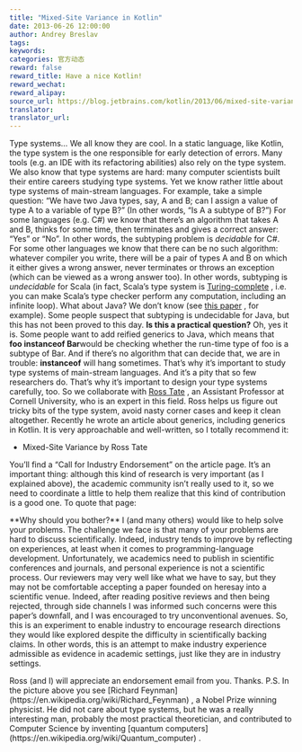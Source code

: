 ```yaml
---
title: "Mixed-Site Variance in Kotlin"
date: 2013-06-26 12:00:00
author: Andrey Breslav
tags:
keywords:
categories: 官方动态
reward: false
reward_title: Have a nice Kotlin!
reward_wechat:
reward_alipay:
source_url: https://blog.jetbrains.com/kotlin/2013/06/mixed-site-variance-in-kotlin/
translator:
translator_url:
---
```


<img alt="" class="alignleft" data-recalc-dims="1" src="https://i2.wp.com/www.geoffwilkins.net/images/feynman/feynman-blackboard.jpg?resize=360%2C272&amp;ssl=1"/>Type systems… We all know they are cool. In a static language, like Kotlin, the type system is the one responsible for early detection of errors. Many tools (e.g. an IDE with its refactoring abilities) also rely on the type system.
We also know that type systems are hard: many computer scientists built their entire careers studying type systems. Yet we know rather little about type systems of main-stream languages.<span id="more-1112"></span>
For example, take a simple question: “We have two Java types, say, A and B; can I assign a value of type A to a variable of type B?” (In other words, “Is A a subtype of B?”) For some languages (e.g. C#) we know that there’s an algorithm that takes A and B, thinks for some time, then terminates and gives a correct answer: “Yes” or “No”. In other words, the subtyping problem is <em>decidable</em> for C#. For some other languages we know that there can be no such algorithm: whatever compiler you write, there will be a pair of types A and B on which it either gives a wrong answer, never terminates or throws an exception (which can be viewed as a wrong answer too). In other words, subtyping is <em>undecidable</em> for Scala (in fact, Scala’s type system is [Turing-complete](http://michid.wordpress.com/2010/01/29/scala-type-level-encoding-of-the-ski-calculus/) , i.e. you can make Scala’s type checker perform any computation, including an infinite loop).
What about Java? We don’t know (see [this paper](http://www.cs.cornell.edu/~ross/publications/tamewild/) , for example). Some people suspect that subtyping is undecidable for Java, but this has not been proved to this day. **Is this a practical question?** Oh, yes it is. Some people want to add reified generics to Java, which means that **foo instanceof Bar**would be checking whether the run-time type of foo is a subtype of Bar. And if there’s no algorithm that can decide that, we are in trouble: **instanceof** will hang sometimes.
That’s why it’s important to study type systems of main-stream languages. And it’s a pity that so few researchers do.
That’s why it’s important to design your type systems carefully, too. So we collaborate with [Ross Tate](http://www.cs.cornell.edu/~ross/) , an Assistant Professor at Cornell University, who is an expert in this field. Ross helps us figure out tricky bits of the type system, avoid nasty corner cases and keep it clean altogether. Recently he wrote an article about generics, including generics in Kotlin. It is very approachable and well-written, so I totally recommend it:

* Mixed-Site Variance by Ross Tate

You’ll find a “Call for Industry Endorsement” on the article page. It’s an important thing: although this kind of research is very important (as I explained above), the academic community isn’t really used to it, so we need to coordinate a little to help them realize that this kind of contribution is a good one. To quote that page:
<p>**Why should you bother?** I (and many others) would like to help solve your problems. The challenge we face is that many of your problems are hard to discuss scientifically. Indeed, industry tends to improve by reflecting on experiences, at least when it comes to programming-language development. Unfortunately, we academics need to publish in scientific conferences and journals, and personal experience is not a scientific process. Our reviewers may very well like what we have to say, but they may not be comfortable accepting a paper founded on heresay into a scientific venue. Indeed, after reading positive reviews and then being rejected, through side channels I was informed such concerns were this paper’s downfall, and I was encouraged to try unconventional avenues. So, this is an experiment to enable industry to encourage research directions they would like explored despite the difficulty in scientifically backing claims. In other words, this is an attempt to make industry experience admissible as evidence in academic settings, just like they are in industry settings.</p>
Ross (and I) will appreciate an endorsement email from you.
Thanks.
P.S. In the picture above you see [Richard Feynman](https://en.wikipedia.org/wiki/Richard_Feynman) , a Nobel Prize winning physicist. He did not care about type systems, but he was a really interesting man, probably the most practical theoretician, and contributed to Computer Science by inventing [quantum computers](https://en.wikipedia.org/wiki/Quantum_computer) .
